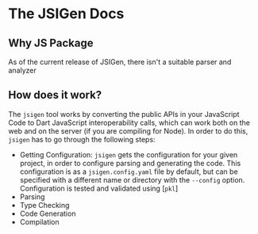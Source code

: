 # The JSIGen Docs

## Why JS Package
As of the current release of JSIGen, there isn't a suitable parser and analyzer 

## How does it work?
The `jsigen` tool works by converting the public APIs in your JavaScript Code to Dart JavaScript interoperability calls, which can work both on the web and on the server (if you are compiling for Node). In order to do this, `jsigen` has to go through the following steps:
- Getting Configuration: `jsigen` gets the configuration for your given project, in order to configure parsing and generating the code. This configuration is as a `jsigen.config.yaml` file by default, but can be specified with a different name or directory with the `--config` option. Configuration is tested and validated using [`pkl`]
- Parsing
- Type Checking
- Code Generation
- Compilation